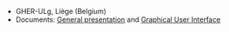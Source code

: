 -   GHER-ULg, Liège (Belgium)
-   Documents: [General
    presentation](http://modb.oce.ulg.ac.be/mediawiki/upload/DIVA/talks/DivaWorkshop2006.pdf)
    and [Graphical User
    Interface](http://modb.oce.ulg.ac.be/mediawiki/upload/DIVA/talks/DivaWorkshop2006GUI.pdf)
